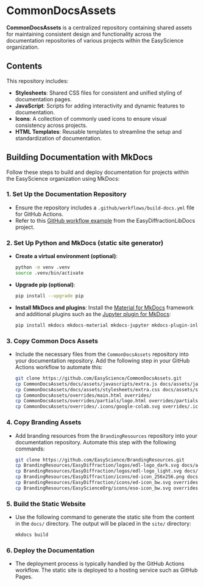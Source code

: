 # CommonDocsAssets

**CommonDocsAssets** is a centralized repository containing shared assets for
maintaining consistent design and functionality across the documentation
repositories of various projects within the EasyScience organization.

## Contents

This repository includes:

- **Stylesheets**: Shared CSS files for consistent and unified styling of
  documentation pages.
- **JavaScript**: Scripts for adding interactivity and dynamic features to
  documentation.
- **Icons**: A collection of commonly used icons to ensure visual consistency
  across projects.
- **HTML Templates**: Reusable templates to streamline the setup and
  standardization of documentation.

## Building Documentation with MkDocs

Follow these steps to build and deploy documentation for projects within the
EasyScience organization using MkDocs:

### 1. Set Up the Documentation Repository

- Ensure the repository includes a `.github/workflows/build-docs.yml` file for
  GitHub Actions.
- Refer to this
  [GitHub workflow example](https://github.com/EasyScience/EasyDiffractionLibDocs/blob/master/.github/workflows/build-docs.yml)
  from the EasyDiffractionLibDocs project.

### 2. Set Up Python and MkDocs (static site generator)

- **Create a virtual environment (optional)**:
  ```bash
  python -m venv .venv
  source .venv/bin/activate
  ```
- **Upgrade pip (optional)**:
  ```bash
  pip install --upgrade pip
  ```
- **Install MkDocs and plugins**: Install the
  [Material for MkDocs](https://squidfunk.github.io/mkdocs-material/getting-started/)
  framework and additional plugins such as the
  [Jupyter plugin for MkDocs](https://github.com/danielfrg/mkdocs-jupyter):
  ```bash
  pip install mkdocs mkdocs-material mkdocs-jupyter mkdocs-plugin-inline-svg
  ```

### 3. Copy Common Docs Assets

- Include the necessary files from the `CommonDocsAssets` repository into your
  documentation repository. Add the following step in your GitHub Actions
  workflow to automate this:
  ```bash
  git clone https://github.com/EasyScience/CommonDocsAssets.git
  cp CommonDocsAssets/docs/assets/javascripts/extra.js docs/assets/javascripts/
  cp CommonDocsAssets/docs/assets/stylesheets/extra.css docs/assets/stylesheets/
  cp CommonDocsAssets/overrides/main.html overrides/
  cp CommonDocsAssets/overrides/partials/logo.html overrides/partials/
  cp CommonDocsAssets/overrides/.icons/google-colab.svg overrides/.icons/
  ```

### 4. Copy Branding Assets

- Add branding resources from the `BrandingResources` repository into your
  documentation repository. Automate this step with the following commands:
  ```bash
  git clone https://github.com/EasyScience/BrandingResources.git
  cp BrandingResources/EasyDiffraction/logos/edl-logo_dark.svg docs/assets/images/easydiffractionlib_dark.svg
  cp BrandingResources/EasyDiffraction/logos/edl-logo_light.svg docs/assets/images/easydiffractionlib_light.svg
  cp BrandingResources/EasyDiffraction/icons/ed-icon_256x256.png docs/assets/images/favicon.png
  cp BrandingResources/EasyDiffraction/icons/ed-icon_bw.svg overrides/.icons/easydiffraction.svg
  cp BrandingResources/EasyScienceOrg/icons/eso-icon_bw.svg overrides/.icons/easyscience.svg
  ```

### 5. Build the Static Website

- Use the following command to generate the static site from the content in the
  `docs/` directory. The output will be placed in the `site/` directory:
  ```bash
  mkdocs build
  ```

### 6. Deploy the Documentation

- The deployment process is typically handled by the GitHub Actions workflow.
  The static site is deployed to a hosting service such as GitHub Pages.

